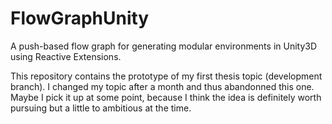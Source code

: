 # FlowGraphUnity

A push-based flow graph for generating modular environments in Unity3D using Reactive Extensions.

This repository contains the prototype of my first thesis topic (development branch). I changed my topic after a month and thus abandonned this one. Maybe I pick it up at some point, because I think the idea is definitely worth pursuing but a little to ambitious at the time.

